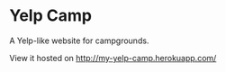 # Yelp Camp
A Yelp-like website for campgrounds.

View it hosted on http://my-yelp-camp.herokuapp.com/
